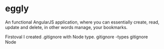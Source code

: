 # eggly
An functional AngularJS application, where you can essentially create, read, update and delete, in other words manage, your bookmarks.

Firstoval I created .gitignore with Node type.
gitignore -types
gitignore Node